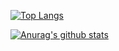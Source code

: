 [![Top Langs](https://github-readme-stats.vercel.app/api/top-langs/?username=z1ming&theme=cobalt)](https://github.com/anuraghazra/github-readme-stats)

[![Anurag's github stats](https://github-readme-stats.vercel.app/api?username=z1ming&show_icons=true&theme=cobalt)](https://github.com/anuraghazra/github-readme-stats)

<!--
### Hi there 👋
**z1ming/z1ming** is a ✨ _special_ ✨ repository because its `README.md` (this file) appears on your GitHub profile.

Here are some ideas to get you started:

- 🔭 I’m currently working on ...
- 🌱 I’m currently learning ...
- 👯 I’m looking to collaborate on ...
- 🤔 I’m looking for help with ...
- 💬 Ask me about ...
- 📫 How to reach me: ...
- 😄 Pronouns: ...
- ⚡ Fun fact: ...
-->
